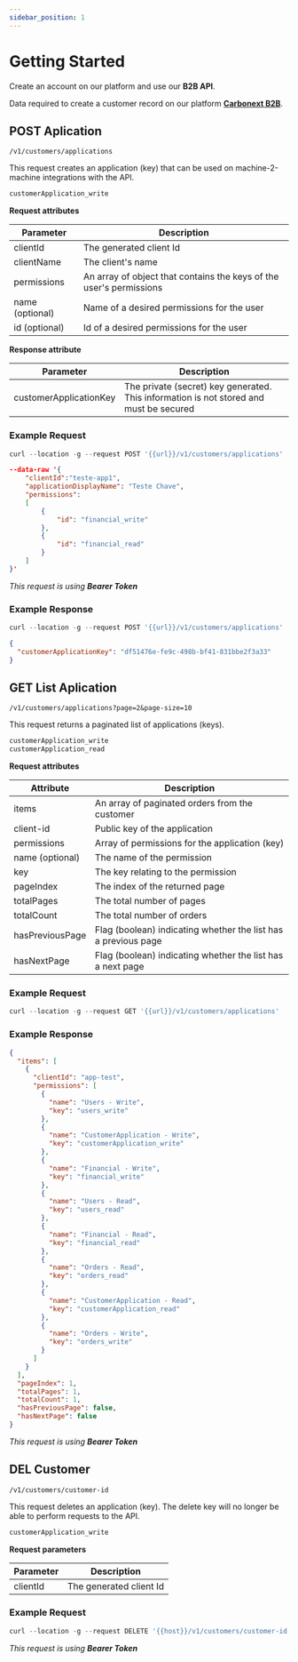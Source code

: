 ```yaml
---
sidebar_position: 1
---
```


# Getting Started

Create an account on our platform and use our **B2B API**.

Data required to create a customer record on our platform **[Carbonext B2B](https://docusaurus.new)**.

## POST Aplication

`/v1/customers/applications`

This request creates an application (key) that can be used on machine-2-machine integrations with the API.

```md title="Required permissions"
customerApplication_write
```

**Request attributes**

Parameter   | Description
--------- | ------
clientId | The generated client Id
clientName | The client's name
permissions | An array of object that contains the keys of the user's permissions
name (optional) | Name of a desired permissions for the user
id (optional) | Id of a desired permissions for the user

**Response attribute**

Parameter   | Description
--------- | ------
customerApplicationKey | The private (secret) key generated. This information is not stored and must be secured

### Example Request

```javascript
curl --location -g --request POST '{{url}}/v1/customers/applications'
```

```json
--data-raw '{
    "clientId":"teste-app1",
    "applicationDisplayName": "Teste Chave",
    "permissions":
    [
        {
            "id": "financial_write"
        },
        {
            "id": "financial_read"
        }
    ]
}'
```
_This request is using **Bearer Token**_

### Example Response

```javascript
curl --location -g --request POST '{{url}}/v1/customers/applications'
```

```json
{
  "customerApplicationKey": "df51476e-fe9c-498b-bf41-831bbe2f3a33"
}
```

## GET List Aplication

`/v1/customers/applications?page=2&page-size=10`

This request returns a paginated list of applications (keys).

```md title="Required permissions"
customerApplication_write
customerApplication_read
```

**Request attributes**

Attribute   | Description
--------- | ------
items | An array of paginated orders from the customer
client-id | Public key of the application
permissions | Array of permissions for the application (key)
name (optional) | The name of the permission
key | The key relating to the permission
pageIndex | The index of the returned page
totalPages | The total number of pages
totalCount | The total number of orders
hasPreviousPage | Flag (boolean) indicating whether the list has a previous page
hasNextPage | 	Flag (boolean) indicating whether the list has a next page

### Example Request

```javascript
curl --location -g --request GET '{{url}}/v1/customers/applications'
```

### Example Response


```json
{
  "items": [
    {
      "clientId": "app-test",
      "permissions": [
        {
          "name": "Users - Write",
          "key": "users_write"
        },
        {
          "name": "CustomerApplication - Write",
          "key": "customerApplication_write"
        },
        {
          "name": "Financial - Write",
          "key": "financial_write"
        },
        {
          "name": "Users - Read",
          "key": "users_read"
        },
        {
          "name": "Financial - Read",
          "key": "financial_read"
        },
        {
          "name": "Orders - Read",
          "key": "orders_read"
        },
        {
          "name": "CustomerApplication - Read",
          "key": "customerApplication_read"
        },
        {
          "name": "Orders - Write",
          "key": "orders_write"
        }
      ]
    }
  ],
  "pageIndex": 1,
  "totalPages": 1,
  "totalCount": 1,
  "hasPreviousPage": false,
  "hasNextPage": false
}
```
_This request is using **Bearer Token**_

## DEL Customer

`/v1/customers/customer-id`

This request deletes an application (key). The delete key will no longer be able to perform requests to the API.

```md title="Required permissions"
customerApplication_write
```

**Request parameters**

Parameter   | Description
--------- | ------
clientId | The generated client Id

### Example Request

```javascript
curl --location -g --request DELETE '{{host}}/v1/customers/customer-id'
```
_This request is using **Bearer Token**_
